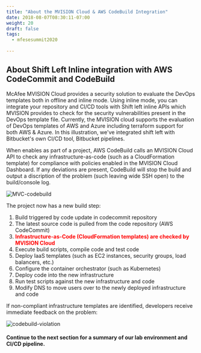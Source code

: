 ```yaml
---
title: "About the MVISION Cloud & AWS CodeBuild Integration"
date: 2018-08-07T08:30:11-07:00
weight: 20
draft: false
tags:
  - mfesesummit2020
  
---
```


## About Shift Left Inline integration with AWS CodeCommit and CodeBuild

McAfee MVISION Cloud provides a security solution to evaluate the DevOps templates both in offline and inline mode. Using inline mode, you can integrate your repository and CI/CD tools with Shift left inline APIs which MVISION provides to check for the security vulnerabilities present in the DevOps template file. Currently, the MVISION cloud supports the evaluation of DevOps templates of AWS and Azure including terraform support for both AWS & Azure. In this illustration, we've integrated shift left with Bitbucket's own CI/CD tool, Bitbucket pipelines.

When enables as part of a project, AWS CodeBuild calls an MVISION Cloud API to check any infrastructure-as-code (such as a CloudFormation template) for compliance with policies enabled in the MVISION Cloud Dashboard.  If any deviations are present, CodeBuild will stop the build and output a discription of the problem (such leaving wide SSH open) to the build/console log.

![MVC-codebuild](/images/mfe/MVC-codebuild.png?classes=border,shadow)

The project now has a new build step:

  1.  Build triggered by code update in codecommit repository
  2.  The latest source code is pulled from the code repository (AWS CodeCommit)
  3.  <b><span style="color:red">Infrastructure-as-Code (CloudFormation templates) are checked by MVISION Cloud</span></b>
  4.  Execute build scripts, compile code and test code
  5.  Deploy IaaS templates (such as EC2 instances, security groups, load balancers, etc.)
  6.  Configure the container orchestrator (such as Kubernetes)
  7.  Deploy code into the new infrastructure
  8.  Run test scripts against the new infrastructure and code
  9.  Modify DNS to move users over to the newly deployed infrastructure and code

If non-compliant infrastructure templates are identified, developers receive immediate feedback on the problem:

![codebuild-violation](/images/mfe/codebuild-violation.png?classes=border,shadow)


#### Continue to the next section for a summary of our lab environment and CI/CD pipeline. 
